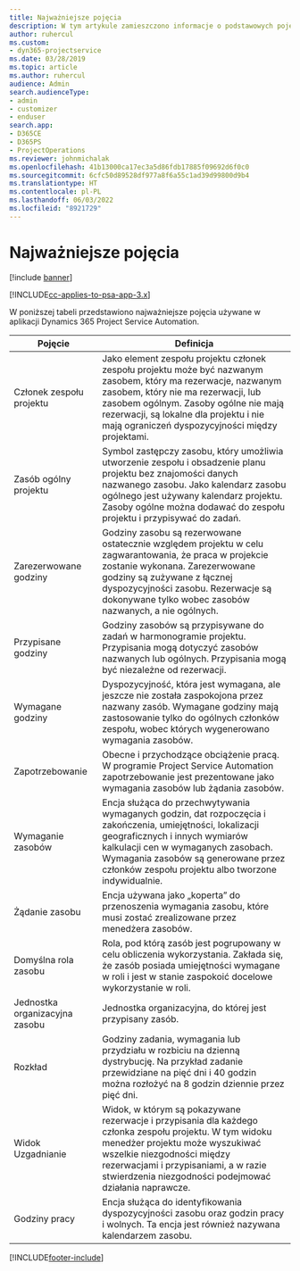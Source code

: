 ```yaml
---
title: Najważniejsze pojęcia
description: W tym artykule zamieszczono informacje o podstawowych pojęciach dotyczących zarządzania zasobami w programie Project Service Automation.
author: ruhercul
ms.custom:
- dyn365-projectservice
ms.date: 03/28/2019
ms.topic: article
ms.author: ruhercul
audience: Admin
search.audienceType:
- admin
- customizer
- enduser
search.app:
- D365CE
- D365PS
- ProjectOperations
ms.reviewer: johnmichalak
ms.openlocfilehash: 41b13000ca17ec3a5d86fdb17885f09692d6f0c0
ms.sourcegitcommit: 6cfc50d89528df977a8f6a55c1ad39d99800d9b4
ms.translationtype: HT
ms.contentlocale: pl-PL
ms.lasthandoff: 06/03/2022
ms.locfileid: "8921729"
---
```

# <a name="key-concepts"></a>Najważniejsze pojęcia

[!include [banner](../includes/psa-now-project-operations.md)]

[!INCLUDE[cc-applies-to-psa-app-3.x](../includes/cc-applies-to-psa-app-3x.md)]

W poniższej tabeli przedstawiono najważniejsze pojęcia używane w aplikacji Dynamics 365 Project Service Automation.

| Pojęcie                    | Definicja |
|----------------------------|------------|
| Członek zespołu projektu        | Jako element zespołu projektu członek zespołu projektu może być nazwanym zasobem, który ma rezerwacje, nazwanym zasobem, który nie ma rezerwacji, lub zasobem ogólnym. Zasoby ogólne nie mają rezerwacji, są lokalne dla projektu i nie mają ograniczeń dyspozycyjności między projektami. |
| Zasób ogólny projektu   | Symbol zastępczy zasobu, który umożliwia utworzenie zespołu i obsadzenie planu projektu bez znajomości danych nazwanego zasobu. Jako kalendarz zasobu ogólnego jest używany kalendarz projektu. Zasoby ogólne można dodawać do zespołu projektu i przypisywać do zadań. |
| Zarezerwowane godziny               | Godziny zasobu są rezerwowane ostatecznie względem projektu w celu zagwarantowania, że praca w projekcie zostanie wykonana. Zarezerwowane godziny są zużywane z łącznej dyspozycyjności zasobu. Rezerwacje są dokonywane tylko wobec zasobów nazwanych, a nie ogólnych. |
| Przypisane godziny             | Godziny zasobów są przypisywane do zadań w harmonogramie projektu. Przypisania mogą dotyczyć zasobów nazwanych lub ogólnych. Przypisania mogą być niezależne od rezerwacji. |
| Wymagane godziny             | Dyspozycyjność, która jest wymagana, ale jeszcze nie została zaspokojona przez nazwany zasób. Wymagane godziny mają zastosowanie tylko do ogólnych członków zespołu, wobec których wygenerowano wymagania zasobów. |
| Zapotrzebowanie                     | Obecne i przychodzące obciążenie pracą. W programie Project Service Automation zapotrzebowanie jest prezentowane jako wymagania zasobów lub żądania zasobów. |
| Wymaganie zasobów       | Encja służąca do przechwytywania wymaganych godzin, dat rozpoczęcia i zakończenia, umiejętności, lokalizacji geograficznych i innych wymiarów kalkulacji cen w wymaganych zasobach. Wymagania zasobów są generowane przez członków zespołu projektu albo tworzone indywidualnie. |
| Żądanie zasobu           | Encja używana jako „koperta” do przenoszenia wymagania zasobu, które musi zostać zrealizowane przez menedżera zasobów. |
| Domyślna rola zasobu      | Rola, pod którą zasób jest pogrupowany w celu obliczenia wykorzystania. Zakłada się, że zasób posiada umiejętności wymagane w roli i jest w stanie zaspokoić docelowe wykorzystanie w roli. |
| Jednostka organizacyjna zasobu | Jednostka organizacyjna, do której jest przypisany zasób. |
| Rozkład                    | Godziny zadania, wymagania lub przydziału w rozbiciu na dzienną dystrybucję. Na przykład zadanie przewidziane na pięć dni i 40 godzin można rozłożyć na 8 godzin dziennie przez pięć dni. |
| Widok Uzgadnianie        | Widok, w którym są pokazywane rezerwacje i przypisania dla każdego członka zespołu projektu. W tym widoku menedżer projektu może wyszukiwać wszelkie niezgodności między rezerwacjami i przypisaniami, a w razie stwierdzenia niezgodności podejmować działania naprawcze. |
| Godziny pracy                 | Encja służąca do identyfikowania dyspozycyjności zasobu oraz godzin pracy i wolnych. Ta encja jest również nazywana kalendarzem zasobu. |


[!INCLUDE[footer-include](../includes/footer-banner.md)]
